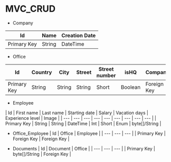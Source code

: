 # MVC_CRUD

* Company

| Id | Name | Creation Date  |
|---|------|----------------|
| Primary Key | String | DateTime |

* Office

| Id | Country | City | Street | Street number | isHQ | Company |
| --- | ------- | ---- | ------ | ------------- | ---- | --- |
| Primary Key | String | String | String | Short | Boolean | Foreign Key |

* Employee

| Id | First name | Last name | Starting date | Salary | Vacation days | Experience level | Image |
| --- | --- | --- | --- | --- | --- | --- | --- | --- |
| Primary Key | String | String | DateTime | Int | Short | Enum | byte[]/String |

* Office_Employee
| Id | Office | Employee |
| --- | --- | --- |
| Primary Key | Foreign Key | Foreign Key |

* Documents
| Id | Document | Office |
| --- | --- | --- |
| Primary Key | byte[]/String | Foreign Key |